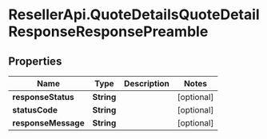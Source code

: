 # ResellerApi.QuoteDetailsQuoteDetailResponseResponsePreamble

## Properties

Name | Type | Description | Notes
------------ | ------------- | ------------- | -------------
**responseStatus** | **String** |  | [optional] 
**statusCode** | **String** |  | [optional] 
**responseMessage** | **String** |  | [optional] 


